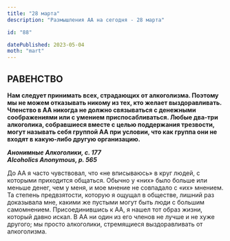 ```yaml
---
title: "28 марта"
description: "Размышления АА на сегодня - 28 марта"

id: "88"

datePublished: 2023-05-04
moth: "mart"
---
```


## РАВЕНСТВО

**Нам следует принимать всех, страдающих от алкоголизма. Поэтому мы не можем
отказывать никому из тех, кто желает выздоравливать. Членство в АА никогда не
должно связываться с денежными соображениями или с умением приспосабливаться.
Любые два-три алкоголика, собравшиеся вместе с целью поддержания трезвости,
могут называть себя группой АА при условии, что как группа они не входят в
какую-либо другую организацию.**

**_Анонимные Алкоголики, с. 177  
Alcoholics Anonymous, p. 565_**

До АА я часто чувствовал, что «не вписываюсь» в круг людей, с которыми
приходится общаться. Обычно у «них» было больше или меньше денег, чем у меня,
и мое мнение не совпадало с «их» мнением. Та степень предвзятости, которую я
ощущал в обществе, лишний раз доказывала мне, какими же пустыми могут быть
люди с большим самомнением. Присоединившись к АА, я нашел тот образ жизни,
который давно искал. В АА ни один из его членов не лучше и не хуже другого; мы
просто алкоголики, стремящиеся выздоравливать от алкоголизма.

